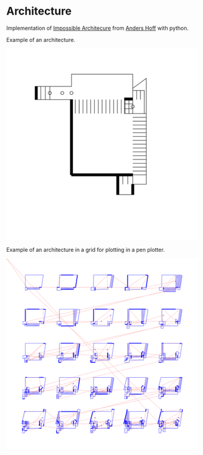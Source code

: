 # Architecture

Implementation of [Impossible Architecure](https://inconvergent.net/2018/impossible-architecture/) from [Anders Hoff](https://inconvergent.net/#about) with python.

Example of an architecture.

<img src="./example_architecture.svg" width="800">

Example of an architecture in a grid for plotting in a pen plotter.

<img src="./example_preview.svg" width="800">



